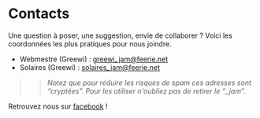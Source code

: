 # Contacts

Une question à poser, une suggestion, envie de collaborer ? Voici les coordonnées les plus pratiques pour nous joindre.
* Webmestre (Greewi) : greewi_jam@feerie.net
* Solaires (Greewi) : solaires_jam@feerie.net

>> *Notez que pour réduire les risques de spam ces adresses sont “cryptées”. Pour les utiliser n'oubliez pas de retirer le “_jam”.*

Retrouvez nous sur [facebook](https://www.facebook.com/solairesjdr/) !

